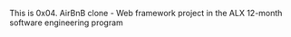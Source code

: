 This is 0x04. AirBnB clone - Web framework project in the ALX 12-month software engineering program
